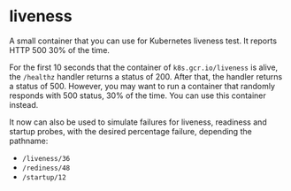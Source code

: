 # liveness
A small container that you can use for Kubernetes liveness test. It reports HTTP 500 30% of the time.

For the first 10 seconds that the container of `k8s.gcr.io/liveness` is alive, the `/healthz` handler returns a status of 200. After that, the handler returns a status of 500.  However, you may want to run a container that randomly responds with 500 status, 30% of the time. You can use this container instead.

It now can also be used to simulate failures for liveness, readiness and startup probes, with the desired percentage failure, depending the pathname:

- `/liveness/36`
- `/rediness/48`
- `/startup/12`
